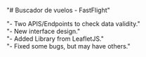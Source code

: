 "# Buscador de vuelos - FastFlight" 

"- Two APIS/Endpoints to check data validity."  
"- New interface design."  
"- Added Library from LeafletJS."  
"- Fixed some bugs, but may have others."  